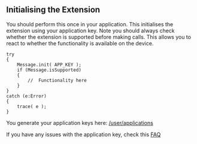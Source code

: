 
## Initialising the Extension

You should perform this once in your application. This initialises the extension using your application key. 
Note you should always check whether the extension is supported before making calls. 
This allows you to react to whether the functionality is available on the device.


```as3
try
{
	Message.init( APP_KEY );
	if (Message.isSupported)
	{
		//	Functionality here
	}
}
catch (e:Error)
{
	trace( e );
}
```

You generate your application keys here: [/user/applications](https://airnativeextensions.com/user/applications)

If you have any issues with the application key, check this [FAQ](https://airnativeextensions.com/knowledgebase/faq/10)

